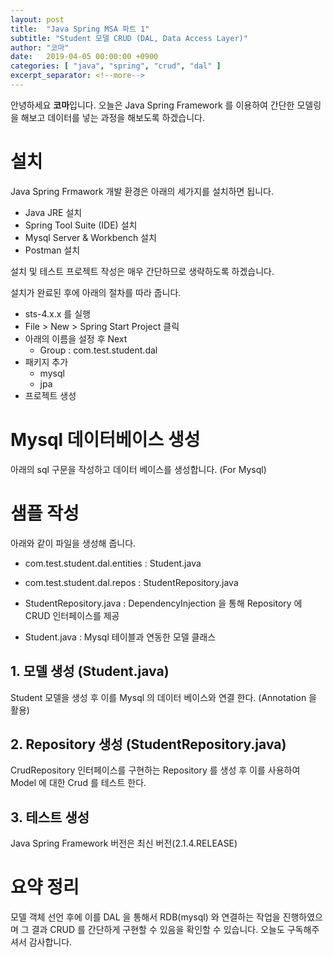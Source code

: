 ```yaml
---
layout: post
title:  "Java Spring MSA 파트 1"
subtitle: "Student 모델 CRUD (DAL, Data Access Layer)"
author: "코마"
date:   2019-04-05 00:00:00 +0900
categories: [ "java", "spring", "crud", "dal" ]
excerpt_separator: <!--more-->
---
```


안녕하세요 **코마**입니다. 오늘은 Java Spring Framework 를 이용하여 간단한 모델링을 해보고 데이터를 넣는 과정을 해보도록 하겠습니다. 

<!--more-->

# 설치 

Java Spring Frmawork 개발 환경은 아래의 세가지를 설치하면 됩니다.

* Java JRE 설치
* Spring Tool Suite (IDE) 설치
* Mysql Server & Workbench 설치
* Postman 설치

설치 및 테스트 프로젝트 작성은 매우 간단하므로 생략하도록 하겠습니다.

설치가 완료된 후에 아래의 절차를 따라 줍니다. 

- sts-4.x.x 를 실행
- File > New > Spring Start Project 클릭
- 아래의 이름을 설정 후 Next
  - Group : com.test.student.dal
- 패키지 추가 
  - mysql
  - jpa
- 프로젝트 생성

# Mysql 데이터베이스 생성

아래의 sql 구문을 작성하고 데이터 베이스를 생성합니다. (For Mysql)

<script src="https://gist.github.com/code-machina/94307c2e8f68d9b8e9c3ac8f2bd2cdf8.js"></script>

# 샘플 작성

아래와 같이 파일을 생성해 줍니다.

- com.test.student.dal.entities : Student.java
- com.test.student.dal.repos : StudentRepository.java

- StudentRepository.java : DependencyInjection 을 통해 Repository 에 CRUD 인터페이스를 제공
- Student.java : Mysql 테이블과 연동한 모델 클래스

## 1. 모델 생성 (Student.java)

Student 모델을 생성 후 이를 Mysql 의 데이터 베이스와 연결 한다. (Annotation 을 활용)

<script src="https://gist.github.com/code-machina/8355d35821eeda08833f76692b5283e2.js"></script>

## 2. Repository 생성 (StudentRepository.java)

CrudRepository 인터페이스를 구현하는 Repository 를 생성 후 이를 사용하여 Model 에 대한 Crud 를 테스트 한다.

<script src="https://gist.github.com/code-machina/b1474dc97e473272daaa670bf8081af8.js"></script>

## 3. 테스트 생성

Java Spring Framework 버전은 최신 버전(2.1.4.RELEASE)

<script src="https://gist.github.com/code-machina/a0c2c2612cec4cfb96ca5fba3edcbe5d.js"></script>

# 요약 정리

모델 객체 선언 후에 이를 DAL 을 통해서 RDB(mysql) 와 연결하는 작업을 진행하였으며 그 결과 CRUD 를 간단하게 구현할 수 있음을 확인할 수 있습니다. 오늘도 구독해주셔서 감사합니다.

